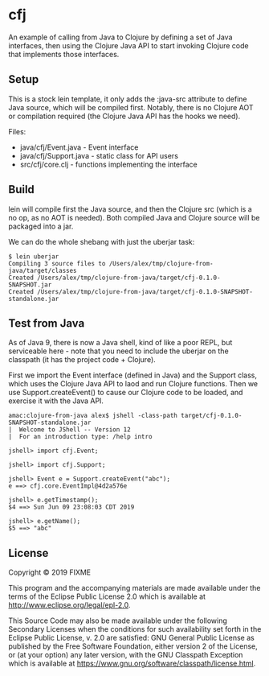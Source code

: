 # cfj

An example of calling from Java to Clojure by defining a set of Java interfaces,
then using the Clojure Java API to start invoking Clojure code that implements
those interfaces.

## Setup

This is a stock lein template, it only adds the :java-src attribute to define
Java source, which will be compiled first. Notably, there is no Clojure
AOT or compilation required (the Clojure Java API has the hooks we need).

Files:

* java/cfj/Event.java - Event interface
* java/cfj/Support.java - static class for API users
* src/cfj/core.clj - functions implementing the interface

## Build

lein will compile first the Java source, and then the Clojure src (which is a
no op, as no AOT is needed). Both compiled Java and Clojure source will be
packaged into a jar.

We can do the whole shebang with just the uberjar task:

```
$ lein uberjar
Compiling 3 source files to /Users/alex/tmp/clojure-from-java/target/classes
Created /Users/alex/tmp/clojure-from-java/target/cfj-0.1.0-SNAPSHOT.jar
Created /Users/alex/tmp/clojure-from-java/target/cfj-0.1.0-SNAPSHOT-standalone.jar
```

## Test from Java

As of Java 9, there is now a Java shell, kind of like a poor REPL, but
serviceable here - note that you need to include the uberjar on the
classpath (it has the project code + Clojure).

First we import the Event interface (defined in Java) and the Support
class, which uses the Clojure Java API to laod and run Clojure functions.
Then we use Support.createEvent() to cause our Clojure code to be loaded,
and exercise it with the Java API.

```
amac:clojure-from-java alex$ jshell -class-path target/cfj-0.1.0-SNAPSHOT-standalone.jar
|  Welcome to JShell -- Version 12
|  For an introduction type: /help intro

jshell> import cfj.Event;

jshell> import cfj.Support;

jshell> Event e = Support.createEvent("abc");
e ==> cfj.core.EventImpl@4d2a576e

jshell> e.getTimestamp();
$4 ==> Sun Jun 09 23:08:03 CDT 2019

jshell> e.getName();
$5 ==> "abc"
```

## License

Copyright © 2019 FIXME

This program and the accompanying materials are made available under the
terms of the Eclipse Public License 2.0 which is available at
http://www.eclipse.org/legal/epl-2.0.

This Source Code may also be made available under the following Secondary
Licenses when the conditions for such availability set forth in the Eclipse
Public License, v. 2.0 are satisfied: GNU General Public License as published by
the Free Software Foundation, either version 2 of the License, or (at your
option) any later version, with the GNU Classpath Exception which is available
at https://www.gnu.org/software/classpath/license.html.
